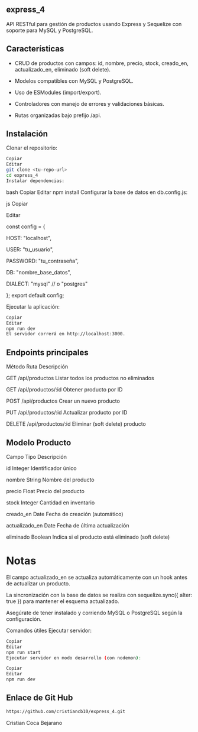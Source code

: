 ## express_4

API RESTful para gestión de productos usando Express y Sequelize con soporte para MySQL y PostgreSQL.

## Características

* CRUD de productos con campos: id, nombre, precio, stock, creado_en, actualizado_en, eliminado (soft delete).

* Modelos compatibles con MySQL y PostgreSQL.

* Uso de ESModules (import/export).

* Controladores con manejo de errores y validaciones básicas.

* Rutas organizadas bajo prefijo /api.

## Instalación
Clonar el repositorio:

```bash
Copiar
Editar
git clone <tu-repo-url>
cd express_4
Instalar dependencias:
```

bash
Copiar
Editar
npm install
Configurar la base de datos en db.config.js:

js
Copiar

Editar

const config = {

  HOST: "localhost",
  
  USER: "tu_usuario",
  
  PASSWORD: "tu_contraseña",
  
  DB: "nombre_base_datos",
  
  DIALECT: "mysql" // o "postgres"
  
};
export default config;

Ejecutar la aplicación:


```bash
Copiar
Editar
npm run dev
El servidor correrá en http://localhost:3000.
```

## Endpoints principales

Método	Ruta	Descripción

GET	/api/productos	Listar todos los productos no eliminados

GET	/api/productos/:id	Obtener producto por ID

POST	/api/productos	Crear un nuevo producto

PUT	/api/productos/:id	Actualizar producto por ID

DELETE	/api/productos/:id	Eliminar (soft delete) producto

## Modelo Producto

Campo	Tipo	Descripción

id	Integer	Identificador único

nombre	String	Nombre del producto

precio	Float	Precio del producto

stock	Integer	Cantidad en inventario

creado_en	Date	Fecha de creación (automático)

actualizado_en	Date	Fecha de última actualización

eliminado	Boolean	Indica si el producto está eliminado (soft delete)

# Notas
El campo actualizado_en se actualiza automáticamente con un hook antes de actualizar un producto.

La sincronización con la base de datos se realiza con sequelize.sync({ alter: true }) para mantener el esquema actualizado.

Asegúrate de tener instalado y corriendo MySQL o PostgreSQL según la configuración.

Comandos útiles
Ejecutar servidor:

```bash
Copiar
Editar
npm run start
Ejecutar servidor en modo desarrollo (con nodemon):
```

```bash
Copiar
Editar
npm run dev
```

## Enlace de Git Hub
```bash
https://github.com/cristiancb10/express_4.git
```

Cristian Coca Bejarano
